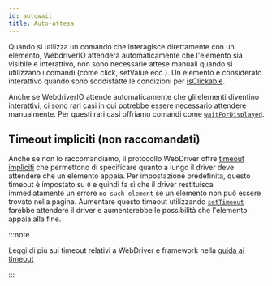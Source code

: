 ```yaml
---
id: autowait
title: Auto-attesa
---
```


Quando si utilizza un comando che interagisce direttamente con un elemento, WebdriverIO attenderà automaticamente che l'elemento sia visibile e interattivo, non sono necessarie attese manuali quando si utilizzano i comandi (come click, setValue ecc.).
Un elemento è considerato interattivo quando sono soddisfatte le condizioni per [isClickable](https://webdriver.io/docs/api/element/isClickable).

Anche se WebdriverIO attende automaticamente che gli elementi diventino interattivi, ci sono rari casi in cui potrebbe essere necessario attendere manualmente. Per questi rari casi offriamo comandi come [`waitForDisplayed`](/docs/api/element/waitForDisplayed).


## Timeout impliciti (non raccomandati)

Anche se non lo raccomandiamo, il protocollo WebDriver offre [timeout impliciti](https://w3c.github.io/webdriver/#timeouts) che permettono di specificare quanto a lungo il driver deve attendere che un elemento appaia. Per impostazione predefinita, questo timeout è impostato su `0` e quindi fa sì che il driver restituisca immediatamente un errore `no such element` se un elemento non può essere trovato nella pagina. Aumentare questo timeout utilizzando [`setTimeout`](/docs/api/browser/setTimeout) farebbe attendere il driver e aumenterebbe le possibilità che l'elemento appaia alla fine.

:::note

Leggi di più sui timeout relativi a WebDriver e framework nella [guida ai timeout](/docs/timeouts)

:::
